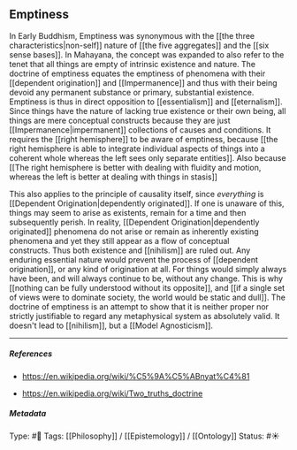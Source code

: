 ## Emptiness  # 

In Early Buddhism, Emptiness was synonymous with the [[the three characteristics|non-self]] nature of [[the five aggregates]] and the [[six sense bases]]. In Mahayana, the concept was expanded to also refer to the tenet that all things are empty of intrinsic existence and nature. The doctrine of emptiness equates the emptiness of phenomena with their [[dependent origination]] and [[Impermanence]] and thus with their being devoid any permanent substance or primary, substantial existence. Emptiness is thus in direct opposition to [[essentialism]] and [[eternalism]]. Since things have the nature of lacking true existence or their own being, all things are mere conceptual constructs because they are just [[Impermanence|impermanent]] collections of causes and conditions. It requires the [[right hemisphere]] to be aware of emptiness, because [[the right hemisphere is able to integrate individual aspects of things into a coherent whole whereas the left sees only separate entities]]. Also because [[The right hemisphere is better with dealing with fluidity and motion, whereas the left is better at dealing with things in stasis]]

This also applies to the principle of causality itself, since _everything_ is [[Dependent Origination|dependently originated]]. If one is unaware of this, things may seem to arise as existents, remain for a time and then subsequently perish. In reality, [[Dependent Origination|dependently originated]] phenomena do not arise or remain as inherently existing phenomena and yet they still appear as a flow of conceptual constructs. Thus both existence and [[nihilism]] are ruled out. Any enduring essential nature would prevent the process of [[dependent origination]], or any kind of origination at all. For things would simply always have been, and will always continue to be, without any change. This is why [[nothing can be fully understood without its opposite]], and [[if a single set of views were to dominate society, the world would be static and dull]]. The doctrine of emptiness is an attempt to show that it is neither proper nor strictly justifiable to regard any metaphysical system as absolutely valid. It doesn't lead to [[nihilism]], but a [[Model Agnosticism]].

___

##### References

- https://en.wikipedia.org/wiki/%C5%9A%C5%ABnyat%C4%81

- https://en.wikipedia.org/wiki/Two_truths_doctrine

##### Metadata

Type: #🔴 
Tags: [[Philosophy]] / [[Epistemology]] / [[Ontology]]
Status: #☀️ 